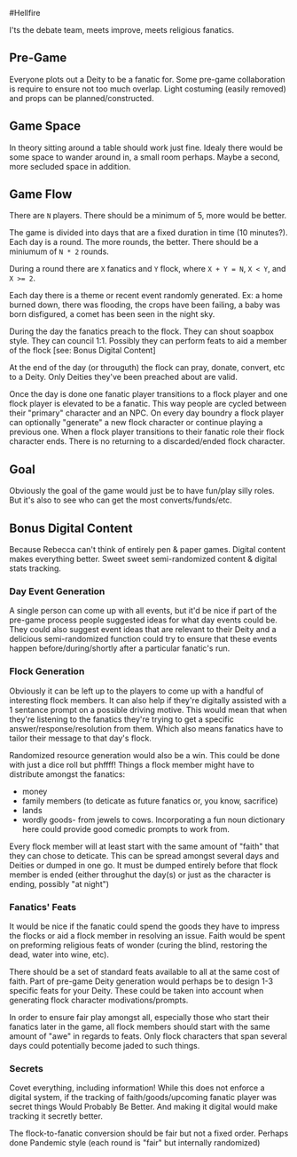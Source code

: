 #Hellfire

I'ts the debate team, meets improve, meets religious fanatics.

## Pre-Game

Everyone plots out a Deity to be a fanatic for. Some pre-game collaboration is require to ensure not too much overlap. Light costuming (easily removed) and props can be planned/constructed.

## Game Space

In theory sitting around a table should work just fine. Idealy there would be some space to wander around in, a small room perhaps. Maybe a second, more secluded space in addition.

## Game Flow

There are `N` players. There should be a minimum of 5, more would be better.

The game is divided into days that are a fixed duration in time (10 minutes?). Each day is a round. The more rounds, the better. There should be a miniumum of `N * 2` rounds.

During a round there are `X` fanatics and `Y` flock, where `X + Y = N`, `X < Y`, and `X >= 2`.

Each day there is a theme or recent event randomly generated. Ex: a home burned down, there was flooding, the crops have been failing, a baby was born disfigured, a comet has been seen in the night sky.

During the day the fanatics preach to the flock. They can shout soapbox style. They can council 1:1. Possibly they can perform feats to aid a member of the flock [see: Bonus Digital Content]

At the end of the day (or througuth) the flock can pray, donate, convert, etc to a Deity. Only Deities they've been preached about are valid.

Once the day is done one fanatic player transitions to a flock player and one flock player is elevated to be a fanatic. This way people are cycled between their "primary" character and an NPC. On every day boundry a flock player can optionally "generate" a new flock character or continue playing a previous one. When a flock player transitions to their fanatic role their flock character ends. There is no returning to a discarded/ended flock character.

## Goal

Obviously the goal of the game would just be to have fun/play silly roles. But it's also to see who can get the most converts/funds/etc.

## Bonus Digital Content

Because Rebecca can't think of entirely pen & paper games. Digital content makes everything better. Sweet sweet semi-randomized content & digital stats tracking.

### Day Event Generation

A single person can come up with all events, but it'd be nice if part of the pre-game process people suggested ideas for what day events could be. They could also suggest event ideas that are relevant to their Deity and a delicious semi-randomized function could try to ensure that these events happen before/during/shortly after a particular fanatic's run.

### Flock Generation

Obviously it can be left up to the players to come up with a handful of interesting flock members. It can also help if they're digitally assisted with a 1 sentance prompt on a possible driving motive. This would mean that when they're listening to the fanatics they're trying to get a specific answer/response/resolution from them. Which also means fanatics have to tailor their message to that day's flock. 

Randomized resource generation would also be a win. This could be done with just a dice roll but phffff! Things a flock member might have to distribute amongst the fanatics:

- money
- family members (to deticate as future fanatics or, you know, sacrifice)
- lands
- wordly goods- from jewels to cows. Incorporating a fun noun dictionary here could provide good comedic prompts to work from.

Every flock member will at least start with the same amount of "faith" that they can chose to deticate. This can be spread amongst several days and Deities or dumped in one go. It must be dumped entirely before that flock member is ended (either throughut the day(s) or just as the character is ending, possibly "at night")

### Fanatics' Feats

It would be nice if the fanatic could spend the goods they have to impress the flocks or aid a flock member in resolving an issue. Faith would be spent on preforming religious feats of wonder (curing the blind, restoring the dead, water into wine, etc).

There should be a set of standard feats available to all at the same cost of faith. Part of pre-game Deity generation would perhaps be to design 1-3 specific feats for your Deity. These could be taken into account when generating flock character modivations/prompts.

In order to ensure fair play amongst all, especially those who start their fanatics later in the game, all flock members should start with the same amount of "awe" in regards to feats. Only flock characters that span several days could potentially become jaded to such things.

### Secrets

Covet everything, including information! While this does not enforce a digital system, if the tracking of faith/goods/upcoming fanatic player was secret things Would Probably Be Better. And making it digital would make tracking it secretly better.

The flock-to-fanatic conversion should be fair but not a fixed order. Perhaps done Pandemic style (each round is "fair" but internally randomized)

